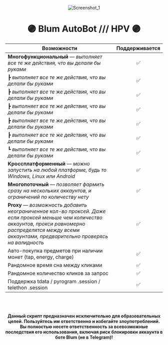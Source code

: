 <div align="center">

![Screenshot_1](https://telegra.ph/file/a71204ab9981ce705a8b5.png)

# 🟣 Blum AutoBot /// HPV 🟣

| **Возможности**                                                    | **Поддерживается**  |
|----------------------------------------------------------------|:---------------:|
| **Многофункциональный** — *выполняет все те же действия, что вы делали бы руками* |✅|
| ⁤⁤⁤⁤⁤⁤⁤⁤⁤⁤┣ *выполняет все те же действия, что вы делали бы руками* |✅|
| ⁤⁤⁤⁤⁤⁤⁤⁤⁤⁤┣ *выполняет все те же действия, что вы делали бы руками* |✅|
| ⁤⁤⁤⁤⁤⁤⁤⁤⁤⁤┣ *выполняет все те же действия, что вы делали бы руками* |✅|
| ⁤⁤⁤⁤⁤⁤⁤⁤⁤⁤┣ *выполняет все те же действия, что вы делали бы руками* |✅|
| ⁤⁤⁤⁤⁤⁤⁤⁤⁤⁤┣ *выполняет все те же действия, что вы делали бы руками* |✅|
| ⁤⁤⁤⁤⁤⁤⁤⁤⁤⁤┗ *выполняет все те же действия, что вы делали бы руками* |✅|
| **Кроссплатформенный** — *можно запустить на любой платформе, будь то Windows, Linux или Android* |✅|
| **Многопоточный** — *позволяет фармить сразу на нескольких аккаунтов, и ограничений по количеству нету* |✅|
| **Proxy** — *возможность добавить неограниченное кол-во проксей. Даже если проксей меньше чем количество аккаунтов, прокси равномерно распределятся между всеми аккаунтами, предварительно проверясь на валидность* |✅|
| Авто-покупка предметов при наличии монет (tap, energy, charge) |✅|
| Рандомное время сна между кликами                              |✅|
| Рандомное количество кликов за запрос                          |✅|
| Поддержка tdata / pyrogram .session / telethon .session        |✅|

<br><br><br>
**Данный скрипт предназначен исключительно для образовательных целей. Пользуйтесь им ответственно и избегайте злоупотреблений. Вы полностью несете ответственность за всевозможные последствия его использования, включая риск блокировки аккаунта в боте Blum (не в Telegram)!**

</div>
